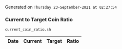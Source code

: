 Generated on `Thursday 23-September-2021 at 02:27:54`

### Current to Target Coin Ratio
`current_coin_ratio.sh`

Date|Current|Target|Ratio
---|---|---|---
